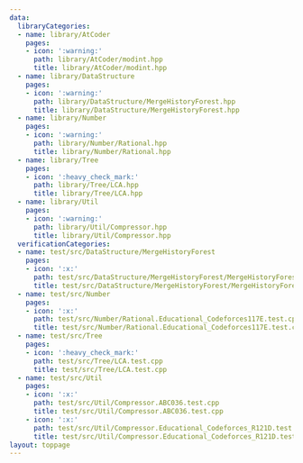 ```yaml
---
data:
  libraryCategories:
  - name: library/AtCoder
    pages:
    - icon: ':warning:'
      path: library/AtCoder/modint.hpp
      title: library/AtCoder/modint.hpp
  - name: library/DataStructure
    pages:
    - icon: ':warning:'
      path: library/DataStructure/MergeHistoryForest.hpp
      title: library/DataStructure/MergeHistoryForest.hpp
  - name: library/Number
    pages:
    - icon: ':warning:'
      path: library/Number/Rational.hpp
      title: library/Number/Rational.hpp
  - name: library/Tree
    pages:
    - icon: ':heavy_check_mark:'
      path: library/Tree/LCA.hpp
      title: library/Tree/LCA.hpp
  - name: library/Util
    pages:
    - icon: ':warning:'
      path: library/Util/Compressor.hpp
      title: library/Util/Compressor.hpp
  verificationCategories:
  - name: test/src/DataStructure/MergeHistoryForest
    pages:
    - icon: ':x:'
      path: test/src/DataStructure/MergeHistoryForest/MergeHistoryForest.test.cpp
      title: test/src/DataStructure/MergeHistoryForest/MergeHistoryForest.test.cpp
  - name: test/src/Number
    pages:
    - icon: ':x:'
      path: test/src/Number/Rational.Educational_Codeforces117E.test.cpp
      title: test/src/Number/Rational.Educational_Codeforces117E.test.cpp
  - name: test/src/Tree
    pages:
    - icon: ':heavy_check_mark:'
      path: test/src/Tree/LCA.test.cpp
      title: test/src/Tree/LCA.test.cpp
  - name: test/src/Util
    pages:
    - icon: ':x:'
      path: test/src/Util/Compressor.ABC036.test.cpp
      title: test/src/Util/Compressor.ABC036.test.cpp
    - icon: ':x:'
      path: test/src/Util/Compressor.Educational_Codeforces_R121D.test.cpp
      title: test/src/Util/Compressor.Educational_Codeforces_R121D.test.cpp
layout: toppage
---
```

